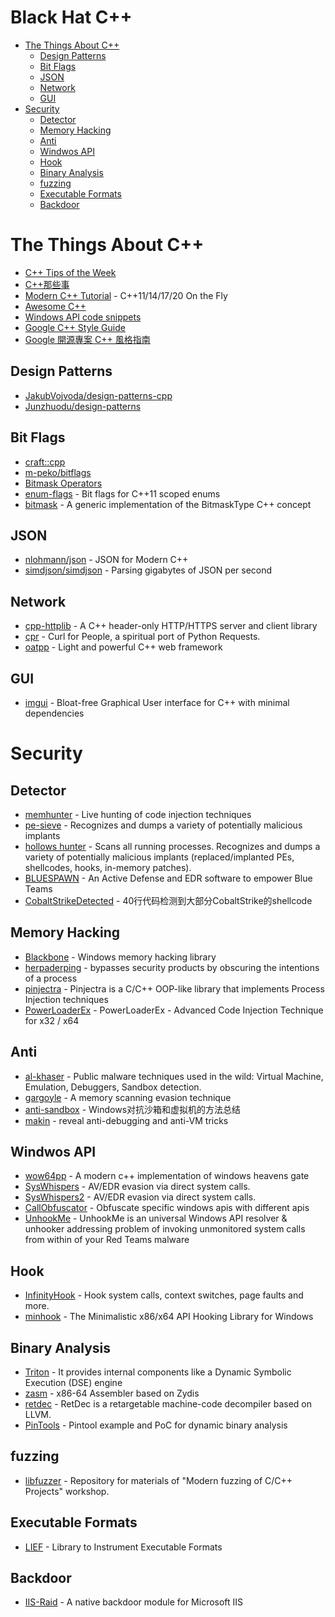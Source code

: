 # Black Hat C++

- [The Things About C++](#the-things-about-c)
  - [Design Patterns](#design-patterns)
  - [Bit Flags](#bit-flags)
  - [JSON](#json)
  - [Network](#network)
  - [GUI](#gui)
- [Security](#security)
  - [Detector](#detector)
  - [Memory Hacking](#memory-hacking)
  - [Anti](#anti)
  - [Windwos API](#windwos-api)
  - [Hook](#hook)
  - [Binary Analysis](#binary-analysis)
  - [fuzzing](#fuzzing)
  - [Executable Formats](#executable-formats)
  - [Backdoor](#backdoor)

# The Things About C++

- [C++ Tips of the Week](https://abseil.io/tips/)
- [C++那些事](https://github.com/Light-City/CPlusPlusThings)
- [Modern C++ Tutorial](https://github.com/changkun/modern-cpp-tutorial) - C++11/14/17/20 On the Fly
- [Awesome C++](https://github.com/fffaraz/awesome-cpp)
- [Windows API code snippets](https://stmxcsr.com/micro/winapi-snippets.html)
- [Google C++ Style Guide](https://google.github.io/styleguide/cppguide.html)
- [Google 開源專案 C++ 風格指南](https://tw-google-styleguide.readthedocs.io/en/latest/google-cpp-styleguide/contents.html)

## Design Patterns
- [JakubVojvoda/design-patterns-cpp](https://github.com/JakubVojvoda/design-patterns-cpp)
- [Junzhuodu/design-patterns](https://github.com/Junzhuodu/design-patterns)

## Bit Flags
- [craft::cpp](https://m-peko.github.io/craft-cpp/posts/different-ways-to-define-binary-flags/)
- [m-peko/bitflags](https://github.com/m-peko/bitflags)
- [Bitmask Operators](https://www.justsoftwaresolutions.co.uk/files/bitmask_operators.hpp)
- [enum-flags](https://github.com/grisumbras/enum-flags) - Bit flags for C++11 scoped enums
- [bitmask](https://github.com/oliora/bitmask) - A generic implementation of the BitmaskType C++ concept

## JSON
- [nlohmann/json](https://github.com/nlohmann/json) - JSON for Modern C++
- [simdjson/simdjson](https://github.com/simdjson/simdjson) - Parsing gigabytes of JSON per second

## Network
- [cpp-httplib](https://github.com/yhirose/cpp-httplib) - A C++ header-only HTTP/HTTPS server and client library
- [cpr](https://github.com/libcpr/cpr) - Curl for People, a spiritual port of Python Requests.
- [oatpp](https://github.com/oatpp/oatpp) - Light and powerful C++ web framework

## GUI
- [imgui](https://github.com/ocornut/imgui) - Bloat-free Graphical User interface for C++ with minimal dependencies

# Security

## Detector
- [memhunter](https://github.com/marcosd4h/memhunter) - Live hunting of code injection techniques
- [pe-sieve](https://github.com/hasherezade/pe-sieve) - Recognizes and dumps a variety of potentially malicious implants
- [hollows hunter](https://github.com/hasherezade/hollows_hunter) - Scans all running processes. Recognizes and dumps a variety of potentially malicious implants (replaced/implanted PEs, shellcodes, hooks, in-memory patches).
- [BLUESPAWN](https://github.com/ION28/BLUESPAWN) - An Active Defense and EDR software to empower Blue Teams
- [CobaltStrikeDetected](https://github.com/huoji120/CobaltStrikeDetected) - 40行代码检测到大部分CobaltStrike的shellcode

## Memory Hacking
- [Blackbone](https://github.com/DarthTon/Blackbone) - Windows memory hacking library
- [herpaderping](https://github.com/jxy-s/herpaderping) - bypasses security products by obscuring the intentions of a process
- [pinjectra](https://github.com/SafeBreach-Labs/pinjectra) - Pinjectra is a C/C++ OOP-like library that implements Process Injection techniques
- [PowerLoaderEx](https://github.com/BreakingMalware/PowerLoaderEx) - PowerLoaderEx - Advanced Code Injection Technique for x32 / x64

## Anti
- [al-khaser](https://github.com/LordNoteworthy/al-khaser) - Public malware techniques used in the wild: Virtual Machine, Emulation, Debuggers, Sandbox detection.
- [gargoyle](https://github.com/JLospinoso/gargoyle) - A memory scanning evasion technique
- [anti-sandbox](https://github.com/ZanderChang/anti-sandbox) - Windows对抗沙箱和虚拟机的方法总结
- [makin](https://github.com/secrary/makin) - reveal anti-debugging and anti-VM tricks

## Windwos API
- [wow64pp](https://github.com/JustasMasiulis/wow64pp) - A modern c++ implementation of windows heavens gate
- [SysWhispers](https://github.com/jthuraisamy/SysWhispers) - AV/EDR evasion via direct system calls.
- [SysWhispers2](https://github.com/jthuraisamy/SysWhispers2) - AV/EDR evasion via direct system calls.
- [CallObfuscator](https://github.com/d35ha/CallObfuscator) - Obfuscate specific windows apis with different apis
- [UnhookMe](https://github.com/mgeeky/UnhookMe) - UnhookMe is an universal Windows API resolver & unhooker addressing problem of invoking unmonitored system calls from within of your Red Teams malware

## Hook
- [InfinityHook](https://github.com/everdox/InfinityHook) - Hook system calls, context switches, page faults and more.
- [minhook](https://github.com/TsudaKageyu/minhook) - The Minimalistic x86/x64 API Hooking Library for Windows

## Binary Analysis
- [Triton](https://github.com/JonathanSalwan/Triton) - It provides internal components like a Dynamic Symbolic Execution (DSE) engine
- [zasm](https://github.com/ZehMatt/zasm) - x86-64 Assembler based on Zydis
- [retdec](https://github.com/avast/retdec) - RetDec is a retargetable machine-code decompiler based on LLVM.
- [PinTools](https://github.com/JonathanSalwan/PinTools) - Pintool example and PoC for dynamic binary analysis

## fuzzing
- [libfuzzer](https://github.com/Dor1s/libfuzzer-workshop) - Repository for materials of "Modern fuzzing of C/C++ Projects" workshop.

## Executable Formats
- [LIEF](https://github.com/lief-project/LIEF) - Library to Instrument Executable Formats

## Backdoor
- [IIS-Raid](https://github.com/0x09AL/IIS-Raid) - A native backdoor module for Microsoft IIS
